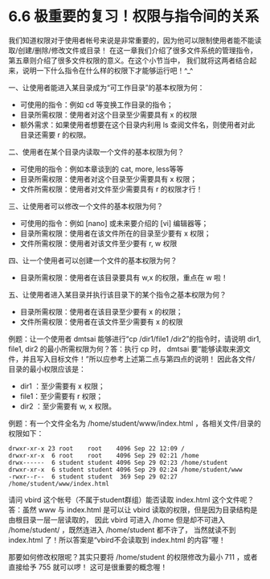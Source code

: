 # 6.6 极重要的复习！权限与指令间的关系

我们知道权限对于使用者帐号来说是非常重要的，因为他可以限制使用者能不能读取/创建/删除/修改文件或目录！ 在这一章我们介绍了很多文件系统的管理指令，第五章则介绍了很多文件权限的意义。在这个小节当中， 我们就将这两者结合起来，说明一下什么指令在什么样的权限下才能够运行吧！^\_^

一、让使用者能进入某目录成为“可工作目录”的基本权限为何：

-   可使用的指令：例如 cd 等变换工作目录的指令；
-   目录所需权限：使用者对这个目录至少需要具有 x 的权限
-   额外需求：如果使用者想要在这个目录内利用 ls 查阅文件名，则使用者对此目录还需要 r 的权限。

二、使用者在某个目录内读取一个文件的基本权限为何？

-   可使用的指令：例如本章谈到的 cat, more, less等等
-   目录所需权限：使用者对这个目录至少需要具有 x 权限；
-   文件所需权限：使用者对文件至少需要具有 r 的权限才行！

三、让使用者可以修改一个文件的基本权限为何？

-   可使用的指令：例如 [nano] 或未来要介绍的 [vi] 编辑器等；
-   目录所需权限：使用者在该文件所在的目录至少要有 x 权限；
-   文件所需权限：使用者对该文件至少要有 r, w 权限

四、让一个使用者可以创建一个文件的基本权限为何？

-   目录所需权限：使用者在该目录要具有 w,x 的权限，重点在 w 啦！

五、让使用者进入某目录并执行该目录下的某个指令之基本权限为何？

-   目录所需权限：使用者在该目录至少要有 x 的权限；
-   文件所需权限：使用者在该文件至少需要有 x 的权限

例题：让一个使用者 dmtsai 能够进行“cp /dir1/file1 /dir2”的指令时，请说明 dir1, file1, dir2 的最小所需权限为何？答：执行 cp 时， dmtsai 要“能够读取来源文件，并且写入目标文件！”所以应参考上述第二点与第四点的说明！ 因此各文件/目录的最小权限应该是：

-   dir1 ：至少需要有 x 权限；
-   file1：至少需要有 r 权限；
-   dir2 ：至少需要有 w, x 权限。

例题：有一个文件全名为 /home/student/www/index.html ，各相关文件/目录的权限如下：

```shell
drwxr-xr-x 23 root    root    4096 Sep 22 12:09 /
drwxr-xr-x  6 root    root    4096 Sep 29 02:21 /home
drwx------  6 student student 4096 Sep 29 02:23 /home/student
drwxr-xr-x  6 student student 4096 Sep 29 02:24 /home/student/www
-rwxr--r--  6 student student  369 Sep 29 02:27 /home/student/www/index.html
```

请问 vbird 这个帐号（不属于student群组）能否读取 index.html 这个文件呢？答：虽然 www 与 index.html 是可以让 vbird 读取的权限，但是因为目录结构是由根目录一层一层读取的， 因此 vbird 可进入 /home 但是却不可进入 /home/student/ ，既然连进入 /home/student 都不许了， 当然就读不到 index.html 了！所以答案是“vbird不会读取到 index.html 的内容”喔！

那要如何修改权限呢？其实只要将 /home/student 的权限修改为最小 711 ，或者直接给予 755 就可以啰！ 这可是很重要的概念喔！
